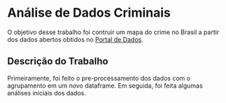 # Análise de Dados Criminais

O objetivo desse trabalho foi contruir um mapa do crime no Brasil a partir dos dados abertos obtidos no [Portal de Dados](https://dados.mj.gov.br/dataset/sistema-nacional-de-estatisticas-de-seguranca-publica).

## Descrição do Trabalho
Primeiramente, foi feito o pre-processamento dos dados com o agrupamento em um novo dataframe. Em seguida, foi feita algumas análises iniciais dos dados.
